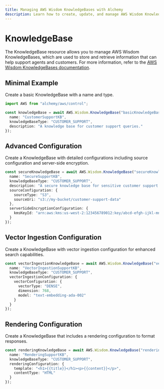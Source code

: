 ```yaml
---
title: Managing AWS Wisdom KnowledgeBases with Alchemy
description: Learn how to create, update, and manage AWS Wisdom KnowledgeBases using Alchemy Cloud Control.
---
```


# KnowledgeBase

The KnowledgeBase resource allows you to manage AWS Wisdom KnowledgeBases, which are used to store and retrieve information that can help support agents and customers. For more information, refer to the [AWS Wisdom KnowledgeBases documentation](https://docs.aws.amazon.com/wisdom/latest/userguide/).

## Minimal Example

Create a basic KnowledgeBase with a name and type.

```ts
import AWS from "alchemy/aws/control";

const knowledgeBase = await AWS.Wisdom.KnowledgeBase("basicKnowledgeBase", {
  name: "CustomerSupportKB",
  knowledgeBaseType: "CUSTOMER_SUPPORT",
  description: "A knowledge base for customer support queries."
});
```

## Advanced Configuration

Create a KnowledgeBase with detailed configurations including source configuration and server-side encryption.

```ts
const secureKnowledgeBase = await AWS.Wisdom.KnowledgeBase("secureKnowledgeBase", {
  name: "SecureSupportKB",
  knowledgeBaseType: "CUSTOMER_SUPPORT",
  description: "A secure knowledge base for sensitive customer support queries.",
  sourceConfiguration: {
    sourceType: "S3",
    sourceUri: "s3://my-bucket/customer-support-data"
  },
  serverSideEncryptionConfiguration: {
    kmsKeyId: "arn:aws:kms:us-west-2:123456789012:key/abcd-efgh-ijkl-mnop"
  }
});
```

## Vector Ingestion Configuration

Create a KnowledgeBase with vector ingestion configuration for enhanced search capabilities.

```ts
const vectorIngestionKnowledgeBase = await AWS.Wisdom.KnowledgeBase("vectorIngestionKB", {
  name: "VectorIngestionSupportKB",
  knowledgeBaseType: "CUSTOMER_SUPPORT",
  vectorIngestionConfiguration: {
    vectorConfiguration: {
      vectorType: "DENSE",
      dimension: 768,
      model: "text-embedding-ada-002"
    }
  }
});
```

## Rendering Configuration

Create a KnowledgeBase that includes a rendering configuration to format responses.

```ts
const renderingKnowledgeBase = await AWS.Wisdom.KnowledgeBase("renderingKB", {
  name: "RenderingSupportKB",
  knowledgeBaseType: "CUSTOMER_SUPPORT",
  renderingConfiguration: {
    template: "<h1>{{title}}</h1><p>{{content}}</p>",
    contentType: "HTML"
  }
});
```